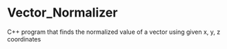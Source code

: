 # Vector_Normalizer
C++ program that finds the normalized value of a vector using given x, y, z coordinates
